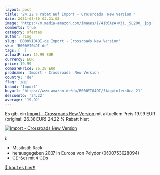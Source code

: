 ```yaml
---
layout: post
title: '24.22 % rabat auf Import - Crossroads  New Version '
date: 2021-02-20 03:31:02
image: 'https://m.media-amazon.com/images/I/41b6AzA+KjL._SL200_.jpg'
comments: true
category: ofertas
author: ring
slug: 'B000VI04OI-de Import - Crossroads New Version'
sku: 'B000VI04OI-de'
tags: [  ]
actualPrice: 19.99 EUR
currency: EUR
price: 19.99
comparePrice: 26.38 EUR
prodname: 'Import - Crossroads  New Version '
country: 'de'
flag: '🇩🇪'
brand: 'Import'
buyurl: 'https://www.amazon.de/dp/B000VI04OI/?tag=tolees0ca-21'
descuento: '24.22'
average: '19.99'
---
```


Es gibt ein [Import - Crossroads  New Version ](https://www.amazon.de/dp/B000VI04OI/?tag=tolees0ca-21) mit aktuellem Preis 19.99 EUR (original: 26.38 EUR) 24.22 % Rabatt hier:

[![Import - Crossroads  New Version ](https://m.media-amazon.com/images/I/41b6AzA+KjL._SL200_.jpg)](https://www.amazon.de/dp/B000VI04OI/?tag=tolees0ca-21)

ℹ️:

- Musikstil: Rock
- herausgegeben 2007 in Europa von Polydor (0600753028094)
- CD-Set mit 4 CDs

[🛒 kauf es hier!!](https://www.amazon.de/dp/B000VI04OI/?tag=tolees0ca-21)
